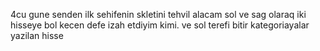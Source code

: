 4cu gune senden ilk sehifenin skletini tehvil alacam sol ve sag olaraq iki hisseye bol kecen defe izah etdiyim kimi. ve sol terefi bitir kategoriayalar yazilan hisse
